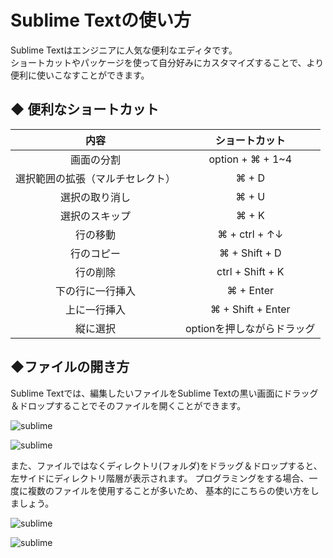 # Sublime Textの使い方

Sublime Textはエンジニアに人気な便利なエディタです。  
ショートカットやパッケージを使って自分好みにカスタマイズすることで、より便利に使いこなすことができます。

## ◆ 便利なショートカット
|内容|ショートカット|
|:--:|:--:|
|画面の分割|option + ⌘ + 1~4|
|選択範囲の拡張（マルチセレクト）|⌘ + D|
|選択の取り消し|⌘ + U|
|選択のスキップ|⌘ + K|
|行の移動|⌘ + ctrl + ↑↓|
|行のコピー|⌘ + Shift + D|
|行の削除|ctrl + Shift + K|
|下の行に一行挿入|⌘ + Enter|
|上に一行挿入|⌘ + Shift + Enter|
|縦に選択|optionを押しながらドラッグ|

## ◆ファイルの開き方
Sublime Textでは、編集したいファイルをSublime Textの黒い画面にドラッグ＆ドロップすることでそのファイルを開くことができます。

![sublime](/img/sublime_1.png)

![sublime](/img/sublime_2.png)

また、ファイルではなくディレクトリ(フォルダ)をドラッグ＆ドロップすると、左サイドにディレクトリ階層が表示されます。
プログラミングをする場合、一度に複数のファイルを使用することが多いため、
基本的にこちらの使い方をしましょう。

![sublime](/img/sublime_3.png)

![sublime](/img/sublime_4.png)
